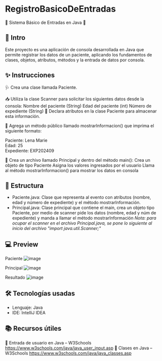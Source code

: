 # RegistroBasicoDeEntradas
🏥 Sistema Básico de Entradas en Java 🏥

## 📌 Intro 
Este proyecto es una aplicación de consola desarrollada en Java que permite registrar los datos de un paciente, aplicando los fundamentos de clases, objetos, atributos, métodos y la entrada de datos por consola.

## ✨ Instrucciones
🩺 Crea una clase llamada Paciente.

📥 Utiliza la clase Scanner para solicitar los siguientes datos desde la consola:
Nombre del paciente (String)
Edad del paciente (int)
Número de expediente (String)
🧱 Declara atributos en la clase Paciente para almacenar esta información.

📢 Agrega un método público llamado mostrarInformacion() que imprima el siguiente formato:

Paciente: Lena Marie  
Edad: 25  
Expediente: EXP202409

🧪 Crea un archivo llamado Principal y dentro del método main():
Crea un objeto de tipo Paciente
Asigna los valores ingresados por el usuario
Llama al método mostrarInformacion() para mostrar los datos en consola

## 📂 Estructura 
- Paciente.java: Clase que representa al evento con atributos (nombre, edad y número de expediente) y el método mostrarInformación. 
- Principal.java: Clase principal que contiene el main, crea un objeto tipo Paciente, por medio de scanner pide los datos (nombre, edad y núm de expediente) y manda a llamar el método mostrarInformación
  *Nota: para ocupar el scanner en el archivo Principal.java, se pone lo siguiente al inicio del archivo "import java.util.Scanner;"*

##  💻 Preview
Paciente
![image](https://github.com/user-attachments/assets/214f3c43-b513-4fbb-8489-b79f6c12e36f)

Principal
![image](https://github.com/user-attachments/assets/ec9e0de8-fb4b-441c-9832-46b41adbe818)

Resultado
![image](https://github.com/user-attachments/assets/df113dbb-e434-4eb6-9fc4-359684aaab69)


## 🛠️ Tecnologías usadas
* Lenguaje: Java
* IDE: IntelliJ IDEA

## 📚 Recursos útiles
🔗 Entrada de usuario en Java – W3Schools https://www.w3schools.com/java/java_user_input.asp 
🔗 Clases en Java – W3Schools https://www.w3schools.com/java/java_classes.asp 
